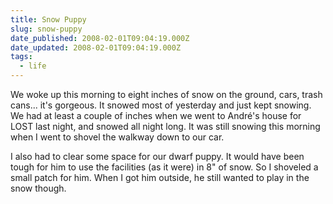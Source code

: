 ```yaml
---
title: Snow Puppy
slug: snow-puppy
date_published: 2008-02-01T09:04:19.000Z
date_updated: 2008-02-01T09:04:19.000Z
tags:
  - life
---
```


We woke up this morning to eight inches of snow on the ground, cars, trash cans... it's gorgeous. It snowed most of yesterday and just kept snowing. We had at least a couple of inches when we went to André's house for LOST last night, and snowed all night long. It was still snowing this morning when I went to shovel the walkway down to our car.

I also had to clear some space for our dwarf puppy. It would have been tough for him to use the facilities (as it were) in 8" of snow. So I shoveled a small patch for him. When I got him outside, he still wanted to play in the snow though.
